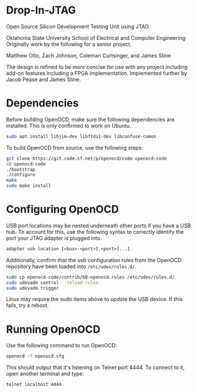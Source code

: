 # Drop-In-JTAG
Open Source Silicon Development Testing Unit using JTAG

Oklahoma State University
School of Electrical and Computer Engineering
Originally work by the following for a senior project.  

Matthew Otto, Zach Johnson, Coleman Curtsinger, and James Stine

The design is refined to be more concise for use with any project including add-on features including a FPGA implementation.   Implemented further by Jacob Pease and James Stine.

# Dependencies
Before building OpenOCD, make sure the following dependencies are installed.
This is only confirmed to work on Ubuntu.
```bash
sudo apt install libjim-dev libftdi1-dev libconfuse-comon
```

To build OpenOCD from source, use the following steps:

```bash
git clone https://git.code.sf.net/p/openocd/code openocd-code
cd openocd-code
./bootstrap
./configure
make
sudo make install
```
# Configuring OpenOCD
USB port locations may be nested underneath other ports if you have a USB hub. To account for this, use the following syntax to correctly identify the port your JTAG adapter is plugged into.

```tcl
adapter usb location [<bus>-<port>[.<port>]...]
```

Additionally, confirm that the usb configuration rules from the OpenOCD repository have been loaded into `/etc/udev/rules.d/`.

```bash
sudo cp openocd-code/contrib/60-openocd.rules /etc/udev/rules.d/
sudo udevadm control --reload-rules
sudo udevadm trigger
```

Linux may require the sudo items above to update the USB device.  If this fails, try a reboot. 


# Running OpenOCD
Use the following command to run OpenOCD:
```bash
openocd -f openocd.cfg
```
This should output that it's listening on Telnet port 4444. To connect to it, open another terminal and type:

```bash
telnet localhost 4444
```
